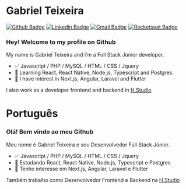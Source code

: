 
<!--
### Hi there 👋
**Gabriel-Teixeira/Gabriel-Teixeira** is a ✨ _special_ ✨ repository because its `README.md` (this file) appears on your GitHub profile.

Here are some ideas to get you started:

- 🔭 I’m currently working on ...
- 🌱 I’m currently learning ...
- 👯 I’m looking to collaborate on ...
- 🤔 I’m looking for help with ...
- 💬 Ask me about ...
- 📫 How to reach me: ...
- 😄 Pronouns: ...
- ⚡ Fun fact: ...
-->

# Gabriel Teixeira 

[![Github Badge](https://img.shields.io/badge/-Github-000?style=flat-square&logo=Github&logoColor=white&link=https://github.com/gabriel-nt)](https://github.com/gabriel-nt)
[![Linkedin Badge](https://img.shields.io/badge/-LinkedIn-blue?style=flat-square&logo=Linkedin&logoColor=white&link=https://www.linkedin.com/in/gabriel-nt/)](https://www.linkedin.com/in/gabriel-nt/)
[![Gmail Badge](https://img.shields.io/badge/-Gmail-c14438?style=flat-square&logo=Gmail&logoColor=white&link=mailto:gabrielnt.dev@gmail.com)](mailto:gabrielnt.dev@gmail.com)
[![Rocketseat Badge](https://img.shields.io/badge/Rocketseat-8257e5?style=flat-square&link=https://app.rocketseat.com.br/me/gabriel-nt)](https://app.rocketseat.com.br/me/gabriel-nt)

### Hey! Welcome to my profile on Github

My name is Gabriel Teixeira and i'm a Full Stack Júnior developer.

- ✅ Javascript / PHP / MySQL / HTML / CSS / Jquery
- 📕 Learning React, React Native, Node.js, Typescript and Postgres.
- 📖 I have interest in Next.js, Angular, Laravel and Flutter

I also work as a developer frontend and backend in [H.Studio](http://hstudio.com.br/)

# Português
### Olá! Bem vindo ao meu Github

Meu nome é Gabriel Teixeira e sou Desenvolvedor Full Stack Júnior.

- ✅ Javascript / PHP / MySQL / HTML / CSS / Jquery
- 📕 Estudando React, React Native, Node.js, Typescript e Postgres
- 📖 Tenho interesse em Next.js, Angular, Laravel e Flutter

Também trabalho como Desenvolvedor Frontend e Backend na [H.Studio](http://hstudio.com.br/)

